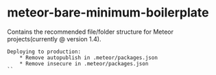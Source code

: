 meteor-bare-minimum-boilerplate 
===============================

Contains the recommended file/folder structure for Meteor projects(currently @ version 1.4).


```
Deploying to production:
    * Remove autopublish in .meteor/packages.json
    * Remove insecure in .meteor/packages.json
``